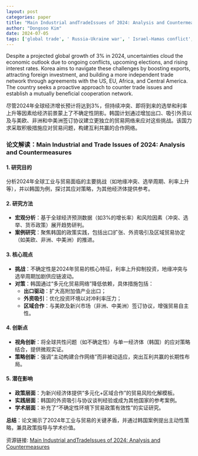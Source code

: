 ```yaml
---
layout: post
categories: paper
title: "Main Industrial andTradeIssues of 2024: Analysis and Countermeasures"
author: "Dongsoo Kim"
date: 2024-07-05
tags: ['global trade', ' Russia-Ukraine war', ' Israel-Hamas conflict', ' India elections', ' US elections', ' Biden', ' Trump', ' EU elections', ' far right', ' protectionism', ' economic security', ' nationalism', ' Korea', ' exports', ' inflation']
---
```


Despite a projected global growth of 3% in 2024, uncertainties cloud the economic outlook due to ongoing conflicts, upcoming elections, and rising interest rates. Korea aims to navigate these challenges by boosting exports, attracting foreign investment, and building a more independent trade network through agreements with the US, EU, Africa, and Central America. The country seeks a proactive approach to counter trade issues and establish a mutually beneficial cooperation network.

尽管2024年全球经济增长预计将达到3%，但持续冲突、即将到来的选举和利率上升等因素给经济前景蒙上了不确定性阴影。韩国计划通过增加出口、吸引外资以及与美欧、非洲和中美洲签订协议建立更独立的贸易网络来应对这些挑战。该国力求采取积极措施应对贸易问题，构建互利共赢的合作网络。

### **论文解读：Main Industrial and Trade Issues of 2024: Analysis and Countermeasures**  

#### **1. 研究目的**  
分析2024年全球工业与贸易面临的主要挑战（如地缘冲突、选举周期、利率上升等），并以韩国为例，探讨其应对策略，为其他经济体提供参考。  

#### **2. 研究方法**  
- **宏观分析**：基于全球经济预测数据（如3%的增长率）和风险因素（冲突、选举、货币政策）展开趋势研判。  
- **案例研究**：聚焦韩国的政策实践，包括出口扩张、外资吸引及区域贸易协定（如美欧、非洲、中美洲）的推进。  

#### **3. 核心观点**  
- **挑战**：不确定性是2024年贸易的核心特征，利率上升抑制投资，地缘冲突与选举周期加剧供应链波动。  
- **对策**：韩国通过“多元化贸易网络”降低依赖，具体措施包括：  
  - **出口驱动**：扩大高附加值产业出口；  
  - **外资吸引**：优化投资环境以对冲利率压力；  
  - **区域合作**：与美欧及新兴市场（非洲、中美洲）签订协议，增强贸易自主性。  

#### **4. 创新点**  
- **视角创新**：将全球共性问题（如不确定性）与单一经济体（韩国）的应对策略结合，提供微观实证。  
- **策略创新**：强调“主动构建合作网络”而非被动适应，突出互利共赢的长期性布局。  

#### **5. 潜在影响**  
- **政策层面**：为新兴经济体提供“多元化+区域合作”的贸易风险化解模板。  
- **实践层面**：韩国的外资吸引与协议谈判经验或成为其他国家的参考案例。  
- **学术层面**：补充了“不确定性环境下贸易政策有效性”的实证研究。  

**总结**：论文揭示了2024年工业与贸易的关键矛盾，并通过韩国案例提出主动性策略，兼具政策指导与学术价值。

资源链接: [Main Industrial andTradeIssues of 2024: Analysis and Countermeasures](https://papers.ssrn.com/sol3/papers.cfm?abstract_id=4885105)

